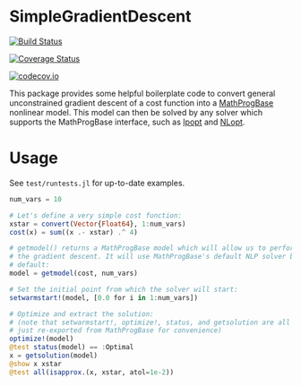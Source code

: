 # SimpleGradientDescent

[![Build Status](https://travis-ci.org/rdeits/SimpleGradientDescent.jl.svg?branch=master)](https://travis-ci.org/rdeits/SimpleGradientDescent.jl)

[![Coverage Status](https://coveralls.io/repos/rdeits/SimpleGradientDescent.jl/badge.svg?branch=master&service=github)](https://coveralls.io/github/rdeits/SimpleGradientDescent.jl?branch=master)

[![codecov.io](http://codecov.io/github/rdeits/SimpleGradientDescent.jl/coverage.svg?branch=master)](http://codecov.io/github/rdeits/SimpleGradientDescent.jl?branch=master)

This package provides some helpful boilerplate code to convert general unconstrained gradient descent of a cost function into a [MathProgBase](https://github.com/JuliaOpt/MathProgBase.jl) nonlinear model. This model can then be solved by any solver which supports the MathProgBase interface, such as [Ipopt](https://github.com/JuliaOpt/Ipopt.jl) and [NLopt](https://github.com/JuliaOpt/NLopt.jl).

# Usage

See `test/runtests.jl` for up-to-date examples.

```julia
num_vars = 10

# Let's define a very simple cost function:
xstar = convert(Vector{Float64}, 1:num_vars)
cost(x) = sum((x .- xstar) .^ 4)

# getmodel() returns a MathProgBase model which will allow us to perform
# the gradient descent. It will use MathProgBase's default NLP solver by
# default:
model = getmodel(cost, num_vars)

# Set the initial point from which the solver will start:
setwarmstart!(model, [0.0 for i in 1:num_vars])

# Optimize and extract the solution:
# (note that setwarmstart!, optimize!, status, and getsolution are all
# just re-exported from MathProgBase for convenience)
optimize!(model)
@test status(model) == :Optimal
x = getsolution(model)
@show x xstar
@test all(isapprox.(x, xstar, atol=1e-2))
```
